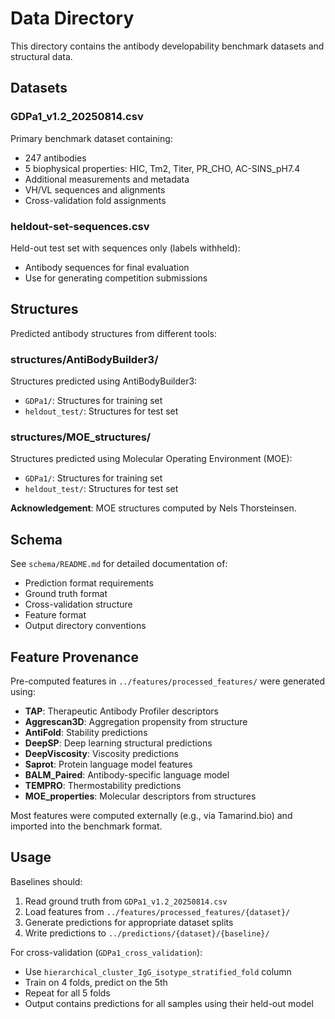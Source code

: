 # Data Directory

This directory contains the antibody developability benchmark datasets and structural data.

## Datasets

### GDPa1_v1.2_20250814.csv
Primary benchmark dataset containing:
- 247 antibodies
- 5 biophysical properties: HIC, Tm2, Titer, PR_CHO, AC-SINS_pH7.4
- Additional measurements and metadata
- VH/VL sequences and alignments
- Cross-validation fold assignments

### heldout-set-sequences.csv
Held-out test set with sequences only (labels withheld):
- Antibody sequences for final evaluation
- Use for generating competition submissions

## Structures

Predicted antibody structures from different tools:

### structures/AntiBodyBuilder3/
Structures predicted using AntiBodyBuilder3:
- `GDPa1/`: Structures for training set
- `heldout_test/`: Structures for test set

### structures/MOE_structures/
Structures predicted using Molecular Operating Environment (MOE):
- `GDPa1/`: Structures for training set
- `heldout_test/`: Structures for test set

**Acknowledgement**: MOE structures computed by Nels Thorsteinsen.

## Schema

See `schema/README.md` for detailed documentation of:
- Prediction format requirements
- Ground truth format
- Cross-validation structure
- Feature format
- Output directory conventions

## Feature Provenance

Pre-computed features in `../features/processed_features/` were generated using:

- **TAP**: Therapeutic Antibody Profiler descriptors
- **Aggrescan3D**: Aggregation propensity from structure
- **AntiFold**: Stability predictions
- **DeepSP**: Deep learning structural predictions
- **DeepViscosity**: Viscosity predictions
- **Saprot**: Protein language model features
- **BALM_Paired**: Antibody-specific language model
- **TEMPRO**: Thermostability predictions
- **MOE_properties**: Molecular descriptors from structures

Most features were computed externally (e.g., via Tamarind.bio) and imported into the benchmark format.

## Usage

Baselines should:
1. Read ground truth from `GDPa1_v1.2_20250814.csv`
2. Load features from `../features/processed_features/{dataset}/`
3. Generate predictions for appropriate dataset splits
4. Write predictions to `../predictions/{dataset}/{baseline}/`

For cross-validation (`GDPa1_cross_validation`):
- Use `hierarchical_cluster_IgG_isotype_stratified_fold` column
- Train on 4 folds, predict on the 5th
- Repeat for all 5 folds
- Output contains predictions for all samples using their held-out model
